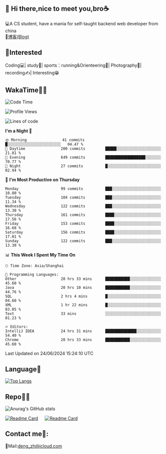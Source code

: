 👋 Hi there,nice to meet you,bro☕
---
💻A CS student, have a mania for self-taught backend web developer from china   
📌[博客(Blog)](https://github.com/HealUP/MyBlog)

 <!-- waka-box start -->
 <!-- waka-box end -->
 
🧲**Interested**
--
Coding💻| study📖| sports：running&Orienteering🏃‍| Photography📸| recording✍️| Interesting😁

WakaTime👨‍💻
---
<!--START_SECTION:waka-->
![Code Time](http://img.shields.io/badge/Code%20Time-1%2C343%20hrs%2040%20mins-blue)

![Profile Views](http://img.shields.io/badge/Profile%20Views-2-blue)

![Lines of code](https://img.shields.io/badge/From%20Hello%20World%20I%27ve%20Written-205.0%20thousand%20lines%20of%20code-blue)

**I'm a Night 🦉** 

```text
🌞 Morning                41 commits          █░░░░░░░░░░░░░░░░░░░░░░░░   04.47 % 
🌆 Daytime                200 commits         █████░░░░░░░░░░░░░░░░░░░░   21.81 % 
🌃 Evening                649 commits         ██████████████████░░░░░░░   70.77 % 
🌙 Night                  27 commits          █░░░░░░░░░░░░░░░░░░░░░░░░   02.94 % 
```
📅 **I'm Most Productive on Thursday** 

```text
Monday                   99 commits          ███░░░░░░░░░░░░░░░░░░░░░░   10.80 % 
Tuesday                  104 commits         ███░░░░░░░░░░░░░░░░░░░░░░   11.34 % 
Wednesday                122 commits         ███░░░░░░░░░░░░░░░░░░░░░░   13.30 % 
Thursday                 161 commits         ████░░░░░░░░░░░░░░░░░░░░░   17.56 % 
Friday                   153 commits         ████░░░░░░░░░░░░░░░░░░░░░   16.68 % 
Saturday                 156 commits         ████░░░░░░░░░░░░░░░░░░░░░   17.01 % 
Sunday                   122 commits         ███░░░░░░░░░░░░░░░░░░░░░░   13.30 % 
```


📊 **This Week I Spent My Time On** 

```text
🕑︎ Time Zone: Asia/Shanghai

💬 Programming Languages: 
Other                    20 hrs 33 mins      ███████████░░░░░░░░░░░░░░   45.60 % 
Java                     20 hrs 10 mins      ███████████░░░░░░░░░░░░░░   44.76 % 
SQL                      2 hrs 4 mins        █░░░░░░░░░░░░░░░░░░░░░░░░   04.60 % 
XML                      1 hr 22 mins        █░░░░░░░░░░░░░░░░░░░░░░░░   03.05 % 
Text                     33 mins             ░░░░░░░░░░░░░░░░░░░░░░░░░   01.23 % 

🔥 Editors: 
IntelliJ IDEA            24 hrs 31 mins      ██████████████░░░░░░░░░░░   54.40 % 
Chrome                   20 hrs 33 mins      ███████████░░░░░░░░░░░░░░   45.60 % 
```


 Last Updated on 24/06/2024 15:24:10 UTC
<!--END_SECTION:waka-->

Language🚀
---
[![Top Langs](https://github-readme-stats.vercel.app/api/top-langs/?username=HealUP&layout=compact&hide_border=true)](https://github.com/HealUP)

Repo🧑‍💻
---
![Anurag's GitHub stats](https://github-readme-stats.vercel.app/api?username=HealUP&count_private=true&show_icons=true&theme=gruvbox&hide_border=true) 

[![Readme Card](https://github-readme-stats.vercel.app/api/pin/?username=HealUP&repo=InternetEy&theme=transparent)](https://github.com/HealUP/InternetEy) &emsp;
[![Readme Card](https://github-readme-stats.vercel.app/api/pin/?username=HealUP&repo=CampusExperience&theme=transparent)](https://github.com/HealUP/CampusExperience)


Contact me📱:
---
📮Mail:deng_zh@icloud.com  
